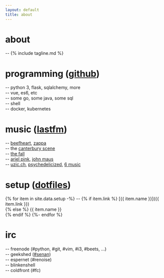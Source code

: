 ```yaml
---
layout: default
title: about
---
```


# about
-- {% include tagline.md %}

# programming ([github](https://github.com/sentriz))
-- python 3, flask, sqlalchemy, more  
-- vue, es6, etc  
-- some go, some java, some sql  
-- shell  
-- docker, kubernetes  

# music ([lastfm](https://www.last.fm/user/sentriz))
-- [beefheart](http://open.spotify.com/album/0dfhgsfkg7g58cke33glah), [zappa](http://open.spotify.com/artist/6ra4giogczqzmoauecftgn)  
-- the [canterbury scene](https://en.wikipedia.org/wiki/canterbury_scene)  
-- [the fall](https://www.youtube.com/watch?v=YgA6v3DORY4)  
-- [ariel pink](https://www.youtube.com/watch?v=q05ERtorg4c&list=PLF4B81C8B3D576A63), [john maus](https://www.youtube.com/watch?v=4mxQJyjDrOM)  
-- [uzic.ch](http://stream.uzic.ch:9010/), [psychedelicized](http://199.58.160.146:8006/), [6 music](http://bbcmedia.ic.llnwd.net/stream/bbcmedia_6music_mf_p?s=1469283931&e=1469298331&h=4423c0d9919cfee73a82c1de6178bc84)  


# setup ([dotfiles](https://github.com/sentriz/dotfiles))
{% for item in site.data.setup -%}
   -- {% if item.link %}
          [{{ item.name }}]({{ item.link }})  
      {% else %}
          {{ item.name }}  
      {% endif %}
{%- endfor %}   


# irc
-- freenode (#python, #git, #vim, #i3, #beets, ...)  
-- geekshed ([#senan](https://kiwiirc.com/client/irc.geekshed.net/?nick=username|?#senan))  
-- espernet (#renoise)  
-- blinkenshell  
-- coldfront (#fc)
